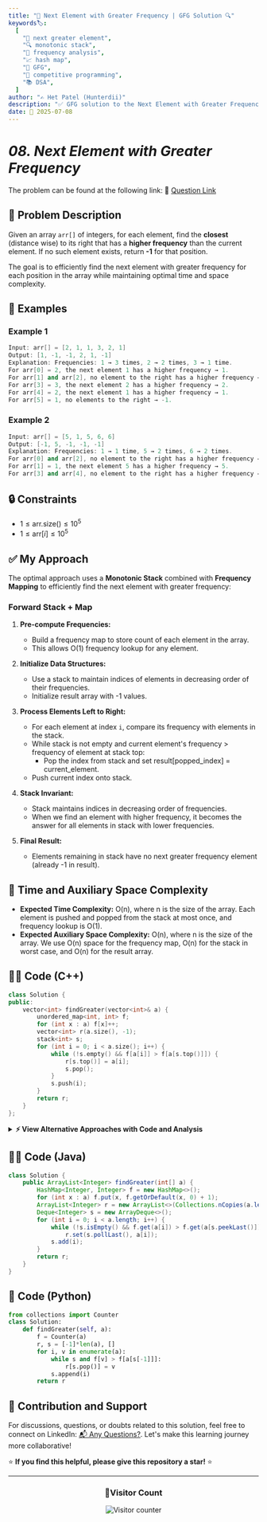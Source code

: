 ```yaml
---
title: "🧺 Next Element with Greater Frequency | GFG Solution 🔍"
keywords🏷️:
  [
    "🧺 next greater element",
    "🔍 monotonic stack",
    "📍 frequency analysis",
    "📈 hash map",
    "📘 GFG",
    "🏁 competitive programming",
    "📚 DSA",
  ]
author: "✍️ Het Patel (Hunterdii)"
description: "✅ GFG solution to the Next Element with Greater Frequency problem: find the closest element to the right with higher frequency using monotonic stack technique. 🚀"
date: 📅 2025-07-08
---
```


# _08. Next Element with Greater Frequency_

The problem can be found at the following link: 🔗 [Question Link](https://www.geeksforgeeks.org/problems/next-element-with-greater-frequency--170637/1)

## **🧩 Problem Description**

Given an array `arr[]` of integers, for each element, find the **closest** (distance wise) to its right that has a **higher frequency** than the current element. If no such element exists, return **-1** for that position.

The goal is to efficiently find the next element with greater frequency for each position in the array while maintaining optimal time and space complexity.

## **📘 Examples**

### Example 1

```cpp
Input: arr[] = [2, 1, 1, 3, 2, 1]
Output: [1, -1, -1, 2, 1, -1]
Explanation: Frequencies: 1 → 3 times, 2 → 2 times, 3 → 1 time.
For arr[0] = 2, the next element 1 has a higher frequency → 1.
For arr[1] and arr[2], no element to the right has a higher frequency → -1.
For arr[3] = 3, the next element 2 has a higher frequency → 2.
For arr[4] = 2, the next element 1 has a higher frequency → 1.
For arr[5] = 1, no elements to the right → -1.
```

### Example 2

```cpp
Input: arr[] = [5, 1, 5, 6, 6]
Output: [-1, 5, -1, -1, -1]
Explanation: Frequencies: 1 → 1 time, 5 → 2 times, 6 → 2 times.
For arr[0] and arr[2], no element to the right has a higher frequency → -1.
For arr[1] = 1, the next element 5 has a higher frequency → 5.
For arr[3] and arr[4], no element to the right has a higher frequency → -1.
```

## **🔒 Constraints**

- $1 \le \text{arr.size()} \le 10^5$
- $1 \le \text{arr}[i] \le 10^5$

## **✅ My Approach**

The optimal approach uses a **Monotonic Stack** combined with **Frequency Mapping** to efficiently find the next element with greater frequency:

### **Forward Stack + Map**

1. **Pre-compute Frequencies:**

   - Build a frequency map to store count of each element in the array.
   - This allows O(1) frequency lookup for any element.

2. **Initialize Data Structures:**

   - Use a stack to maintain indices of elements in decreasing order of their frequencies.
   - Initialize result array with -1 values.

3. **Process Elements Left to Right:**

   - For each element at index `i`, compare its frequency with elements in the stack.
   - While stack is not empty and current element's frequency > frequency of element at stack top:
     - Pop the index from stack and set result[popped_index] = current_element.
   - Push current index onto stack.

4. **Stack Invariant:**

   - Stack maintains indices in decreasing order of frequencies.
   - When we find an element with higher frequency, it becomes the answer for all elements in stack with lower frequencies.

5. **Final Result:**
   - Elements remaining in stack have no next greater frequency element (already -1 in result).

## 📝 Time and Auxiliary Space Complexity

- **Expected Time Complexity:** O(n), where n is the size of the array. Each element is pushed and popped from the stack at most once, and frequency lookup is O(1).
- **Expected Auxiliary Space Complexity:** O(n), where n is the size of the array. We use O(n) space for the frequency map, O(n) for the stack in worst case, and O(n) for the result array.

## **🧑‍💻 Code (C++)**

```cpp
class Solution {
public:
    vector<int> findGreater(vector<int>& a) {
        unordered_map<int, int> f;
        for (int x : a) f[x]++;
        vector<int> r(a.size(), -1);
        stack<int> s;
        for (int i = 0; i < a.size(); i++) {
            while (!s.empty() && f[a[i]] > f[a[s.top()]]) {
                r[s.top()] = a[i];
                s.pop();
            }
            s.push(i);
        }
        return r;
    }
};
```

<details>
<summary><b>⚡ View Alternative Approaches with Code and Analysis</b></summary>

## 📊 **2️⃣ Reverse Traversal Approach**

### 💡 Algorithm Steps:

1. Traverse array from right to left
2. Maintain stack of elements with their frequencies
3. For each element, pop smaller frequencies
4. Find next greater frequency element directly

```cpp
class Solution {
public:
    vector<int> findGreater(vector<int>& arr) {
        int n = arr.size();
        unordered_map<int, int> freq;
        for (int x : arr) freq[x]++;
        vector<int> res(n, -1);
        stack<pair<int, int>> s;
        for (int i = n - 1; i >= 0; i--) {
            while (!s.empty() && s.top().second <= freq[arr[i]]) {
                s.pop();
            }
            if (!s.empty()) res[i] = s.top().first;
            s.push({arr[i], freq[arr[i]]});
        }
        return res;
    }
};
```

### 📝 **Complexity Analysis:**

- **Time:** ⏱️ O(n)
- **Auxiliary Space:** 💾 O(n) - for stack and frequency map

### ✅ **Why This Approach?**

- Direct computation of next greater element
- Cleaner logic for finding next element
- Better intuition for stack-based problems

## 📊 **3️⃣ Frequency Array Optimization**

### 💡 Algorithm Steps:

1. Use array for frequency when value range is small
2. Avoid hash map overhead for better performance
3. Maintain monotonic stack of indices
4. Process elements left to right

```cpp
class Solution {
public:
    vector<int> findGreater(vector<int>& arr) {
        int n = arr.size();
        int minVal = *min_element(arr.begin(), arr.end());
        int maxVal = *max_element(arr.begin(), arr.end());
        vector<int> freq(maxVal - minVal + 1, 0);
        for (int x : arr) freq[x - minVal]++;
        vector<int> res(n, -1);
        stack<int> s;
        for (int i = 0; i < n; i++) {
            while (!s.empty() && freq[arr[i] - minVal] > freq[arr[s.top()] - minVal]) {
                res[s.top()] = arr[i];
                s.pop();
            }
            s.push(i);
        }
        return res;
    }
};
```

### 📝 **Complexity Analysis:**

- **Time:** ⏱️ O(n)
- **Auxiliary Space:** 💾 O(max - min) - for frequency array

### ✅ **Why This Approach?**

- Faster array access than hash map
- Better cache locality
- Optimal for constrained value ranges

## 📊 **4️⃣ Deque-based Sliding Window**

### 💡 Algorithm Steps:

1. Use deque to maintain elements in frequency order
2. Slide through array maintaining frequency invariant
3. Quick access to next greater frequency element
4. Efficient for specific input patterns

```cpp
class Solution {
public:
    vector<int> findGreater(vector<int>& arr) {
        int n = arr.size();
        unordered_map<int, int> freq;
        for (int x : arr) freq[x]++;
        vector<int> res(n, -1);
        deque<int> dq;
        for (int i = 0; i < n; i++) {
            while (!dq.empty() && freq[arr[i]] > freq[arr[dq.back()]]) {
                res[dq.back()] = arr[i];
                dq.pop_back();
            }
            dq.push_back(i);
        }
        return res;
    }
};
```

### 📝 **Complexity Analysis:**

- **Time:** ⏱️ O(n)
- **Auxiliary Space:** 💾 O(n) - for deque and frequency map

### ✅ **Why This Approach?**

- Deque provides more flexibility than stack
- Can access both ends efficiently
- Alternative data structure approach

## 🆚 **🔍 Comparison of Approaches**

| 🚀 **Approach**                | ⏱️ **Time Complexity** | 💾 **Space Complexity** | ✅ **Pros**                       | ⚠️ **Cons**                           |
| ------------------------------ | ---------------------- | ----------------------- | --------------------------------- | ------------------------------------- |
| 🔍 **Forward Stack + Map**     | 🟢 O(n)                | 🟡 O(n)                 | 🚀 Standard monotonic stack       | 💾 Hash map overhead                  |
| 🔺 **Reverse Stack Traversal** | 🟢 O(n)                | 🟡 O(n)                 | 🔧 Direct next element finding    | 💾 Stack stores value-frequency pairs |
| ⏰ **Frequency Array**         | 🟢 O(n)                | 🟡 O(range)             | 🚀 Fastest access, cache friendly | 🔄 Limited to small value ranges      |
| 📊 **Deque-based Approach**    | 🟢 O(n)                | 🟡 O(n)                 | ⚡ Flexible data structure        | 🔧 Slight overhead vs stack           |

### 🏆 **Best Choice Recommendation**

| 🎯 **Scenario**                          | 🎖️ **Recommended Approach**    | 🔥 **Performance Rating** |
| ---------------------------------------- | ------------------------------ | ------------------------- |
| ⚡ **General purpose, all inputs**       | 🥇 **Forward Stack + Map**     | ★★★★★                     |
| 📊 **Small value range (≤ 10⁵)**         | 🥈 **Frequency Array**         | ★★★★☆                     |
| 🎯 **Educational, easier to understand** | 🥉 **Reverse Stack Traversal** | ★★★★☆                     |
| 🚀 **Competitive programming**           | 🏅 **Forward Stack Traversal** | ★★★★★                     |

</details>

## **🧑‍💻 Code (Java)**

```java
class Solution {
    public ArrayList<Integer> findGreater(int[] a) {
        HashMap<Integer, Integer> f = new HashMap<>();
        for (int x : a) f.put(x, f.getOrDefault(x, 0) + 1);
        ArrayList<Integer> r = new ArrayList<>(Collections.nCopies(a.length, -1));
        Deque<Integer> s = new ArrayDeque<>();
        for (int i = 0; i < a.length; i++) {
            while (!s.isEmpty() && f.get(a[i]) > f.get(a[s.peekLast()]))
                r.set(s.pollLast(), a[i]);
            s.add(i);
        }
        return r;
    }
}
```

## **🐍 Code (Python)**

```python
from collections import Counter
class Solution:
    def findGreater(self, a):
        f = Counter(a)
        r, s = [-1]*len(a), []
        for i, v in enumerate(a):
            while s and f[v] > f[a[s[-1]]]:
                r[s.pop()] = v
            s.append(i)
        return r
```

## 🧠 Contribution and Support

For discussions, questions, or doubts related to this solution, feel free to connect on LinkedIn: [📬 Any Questions?](https://www.linkedin.com/in/patel-hetkumar-sandipbhai-8b110525a/). Let's make this learning journey more collaborative!

⭐ **If you find this helpful, please give this repository a star!** ⭐

---

<div align="center">
  <h3><b>📍Visitor Count</b></h3>
</div>

<p align="center">
  <img src="https://visitor-badge.laobi.icu/badge?page_id=Hunterdii.GeeksforGeeks-POTD" alt="Visitor counter" />
</p>
